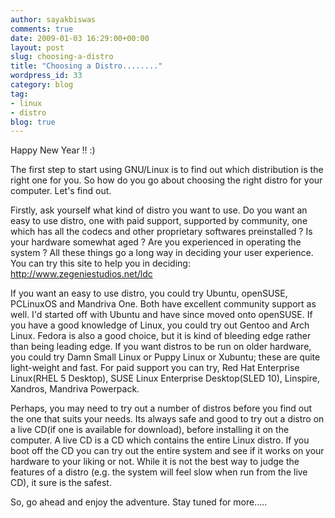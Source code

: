 ```yaml
---
author: sayakbiswas
comments: true
date: 2009-01-03 16:29:00+00:00
layout: post
slug: choosing-a-distro
title: "Choosing a Distro........"
wordpress_id: 33
category: blog
tag:
- linux
- distro
blog: true
---
```


Happy New Year !! :)

The first step to start using GNU/Linux is to find out which distribution is the right one for you. So how do you go about choosing the right distro for your computer. Let's find out.

Firstly, ask yourself what kind of distro you want to use. Do you want an easy to use distro, one with paid support, supported by community, one which has all the codecs and other proprietary softwares preinstalled ? Is your hardware somewhat aged ? Are you experienced in operating the system ? All these things go a long way in deciding your user experience. You can try this site to help you in deciding: http://www.zegeniestudios.net/ldc

If you want an easy to use distro, you could try Ubuntu, openSUSE, PCLinuxOS and Mandriva One. Both have excellent community support as well. I'd started off with Ubuntu and have since moved onto openSUSE. If you have a good knowledge of Linux, you could try out Gentoo and Arch Linux. Fedora is also a good choice, but it is kind of bleeding edge rather than being leading edge. If you want distros to be run on older hardware, you could try Damn Small Linux or Puppy Linux or Xubuntu; these are quite light-weight and fast. For paid support you can try, Red Hat Enterprise Linux(RHEL 5 Desktop), SUSE Linux Enterprise Desktop(SLED 10), Linspire, Xandros, Mandriva Powerpack.

Perhaps, you may need to try out a number of distros before you find out the one that suits your needs. Its always safe and good to try out a distro on a live CD(if one is available for download), before installing it on the computer. A live CD is a CD which contains the entire Linux distro. If you boot off the CD you can try out the entire system and see if it works on your hardware to your liking or not. While it is not the best way to judge the features of a distro (e.g. the system will feel slow when run from the live CD), it sure is the safest.

So, go ahead and enjoy the adventure. Stay tuned for more.....
